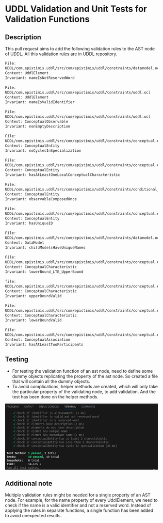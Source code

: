 # UDDL Validation and Unit Tests for Validation Functions

## Description

This pull request aims to add the following validation rules to the AST node of UDDL. All this validation rules are in UDDL repository.
      
    File: UDDL/com.epistimis.uddl/src/com/epistimis/uddl/constraints/datamodel.ocl
    Context: UddlElement
    Invariant: nameIsNotReservedWord
    
    File: UDDL/com.epistimis.uddl/src/com/epistimis/uddl/constraints/uddl.ocl
    Context: UddlElement
    Invariant: nameIsValidIdentifier
    
    File: UDDL/com.epistimis.uddl/src/com/epistimis/uddl/constraints/uddl.ocl
    Context: ConceptualObservable
    Invariant: nonEmptyDescription
    
    File: UDDL/com.epistimis.uddl/src/com/epistimis/uddl/constraints/conceptual.ocl
    Context: ConceptualEntity
    Invariant: noCyclesInSpecialization

    File: UDDL/com.epistimis.uddl/src/com/epistimis/uddl/constraints/conceptual.ocl
    Context: ConceptualEntity
    Invariant: hasAtLeastOneLocalConceptualCharacteristic
   
    File: UDDL/com.epistimis.uddl/src/com/epistimis/uddl/constraints/conditional_observableComposedOnce.ocl
    Context: ConceptualEntity
    Invariant: observableComposedOnce
       
    File: UDDL/com.epistimis.uddl/src/com/epistimis/uddl/constraints/conceptual.ocl
    Context: ConceptualEntity
    Invariant: hasUniqueID
     
    File: UDDL/com.epistimis.uddl/src/com/epistimis/uddl/constraints/datamodel.ocl
    Context: DataModel
    Invariant: childModelsHaveUniqueNames

    File: UDDL/com.epistimis.uddl/src/com/epistimis/uddl/constraints/conceptual.ocl
    Context: ConceptualCharacteristic
    Invariant: lowerBound_LTE_UpperBound
    
    file: UDDL/com.epistimis.uddl/src/com/epistimis/uddl/constraints/conceptual.ocl
    Context: ConceptualCharacteristic
    Invariant: upperBoundValid
    
    File: UDDL/com.epistimis.uddl/src/com/epistimis/uddl/constraints/conceptual.ocl
    Context: ConceptualCharacteristic
    Invariant: lowerBoundValid

    File: UDDL/com.epistimis.uddl/src/com/epistimis/uddl/constraints/conceptual.ocl
    Context: ConceptualAssociation
    Invariant: hasAtLeastTwoParticipants

## Testing

- For testing the validation function of an ast node, need to define some dummy objects replicating the property of the ast node.  So   created a file that will contain all the dummy objects.
- To avoid complications, helper methods are created, which will only take the particular property of the validating node, to add validation. And the test has been done on the helper methods.

![All test cases have passed](uddl_test/unit_test_screenshots/unittest.jpg)

## Additional note
Multiple validation rules might be needed for a single property of an AST node. For example, for the name property of every UddlElement, we need to check if the name is a valid identifier and not a reserved word. Instead of applying the rules in separate functions, a single function has been added to avoid unexpected results.